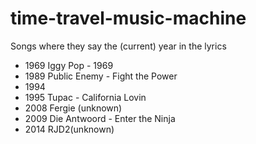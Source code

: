 # time-travel-music-machine
Songs where they say the (current) year in the lyrics

- 1969 Iggy Pop - 1969
- 1989 Public Enemy - Fight the Power
- 1994
- 1995 Tupac - California Lovin
- 2008 Fergie (unknown)
- 2009  Die Antwoord - Enter the Ninja
- 2014 RJD2(unknown)
